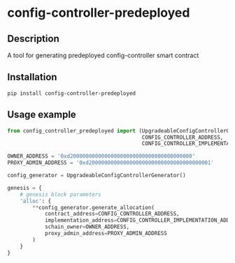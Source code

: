 # config-controller-predeployed

## Description

A tool for generating predeployed config-controller smart contract

## Installation

```console
pip install config-controller-predeployed
```

## Usage example

```python
from config_controller_predeployed import (UpgradeableConfigControllerGenerator,
                                           CONFIG_CONTROLLER_ADDRESS,
                                           CONFIG_CONTROLLER_IMPLEMENTATION_ADDRESS)

OWNER_ADDRESS = '0xd200000000000000000000000000000000000000'
PROXY_ADMIN_ADDRESS = '0xd200000000000000000000000000000000000001'

config_generator = UpgradeableConfigControllerGenerator()

genesis = {
    # genesis block parameters
    'alloc': {
        **config_generator.generate_allocation(
            contract_address=CONFIG_CONTROLLER_ADDRESS,
            implementation_address=CONFIG_CONTROLLER_IMPLEMENTATION_ADDRESS,
            schain_owner=OWNER_ADDRESS,
            proxy_admin_address=PROXY_ADMIN_ADDRESS
        )
    }
}

```